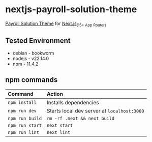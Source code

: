 # nextjs-payroll-solution-theme

[Payroll Solution Theme](https://github.com/ctrimm/astro-payroll-solution-theme) for [Next.js](https://nextjs.org/)<sub>(15+ App Router)</sub>

## Tested Environment

- debian - bookworm
- nodejs - v22.14.0
- npm - 11.4.2

## npm commands

| Command                | Action                                             |
| :--------------------- | :------------------------------------------------- |
| `npm install`          | Installs dependencies                              |
| `npm run dev`          | Starts local dev server at `localhost:3000`        |
| `npm run build`        | `rm -rf .next && next build`                       |
| `npm run start`        | `next start`                                       |
| `npm run lint`         | `next lint`                                        |
